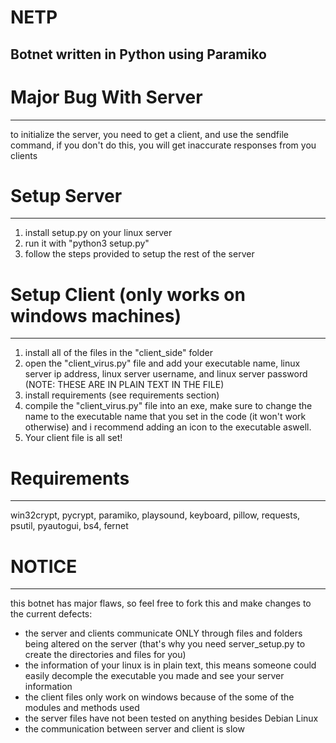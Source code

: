 # NETP
Botnet written in Python using Paramiko
------------------------------------------------------------

# **Major Bug With Server**
------------------------------------------------------------
to initialize the server, you need to get a client, and use the sendfile command, if you don't do this, you will get inaccurate responses from you clients

# Setup Server
------------------------------------------------------------
1. install setup.py on your linux server
2. run it with "python3 setup.py"
3. follow the steps provided to setup the rest of the server

# Setup Client (only works on windows machines)
------------------------------------------------------------
1. install all of the files in the "client_side" folder
2. open the "client_virus.py" file and add your executable name, linux server ip address, linux server username, and linux server password (NOTE: THESE ARE IN PLAIN TEXT IN THE FILE)
3. install requirements (see requirements section)
4. compile the "client_virus.py" file into an exe, make sure to change the name to the executable name that you set in the code (it won't work otherwise) and i recommend adding an icon to the executable aswell.
5. Your client file is all set!

# Requirements
------------------------------------------------------------
win32crypt, pycrypt, paramiko, playsound, keyboard, pillow, requests, psutil, pyautogui, bs4, fernet

# NOTICE
------------------------------------------------------------
this botnet has major flaws, so feel free to fork this and make changes to the current defects:
  - the server and clients communicate ONLY through files and folders being altered on the server (that's why you need server_setup.py to create the directories and files for you)
  - the information of your linux is in plain text, this means someone could easily decomple the executable you made and see your server information
  - the client files only work on windows because of the some of the modules and methods used
  - the server files have not been tested on anything besides Debian Linux
  - the communication between server and client is slow
